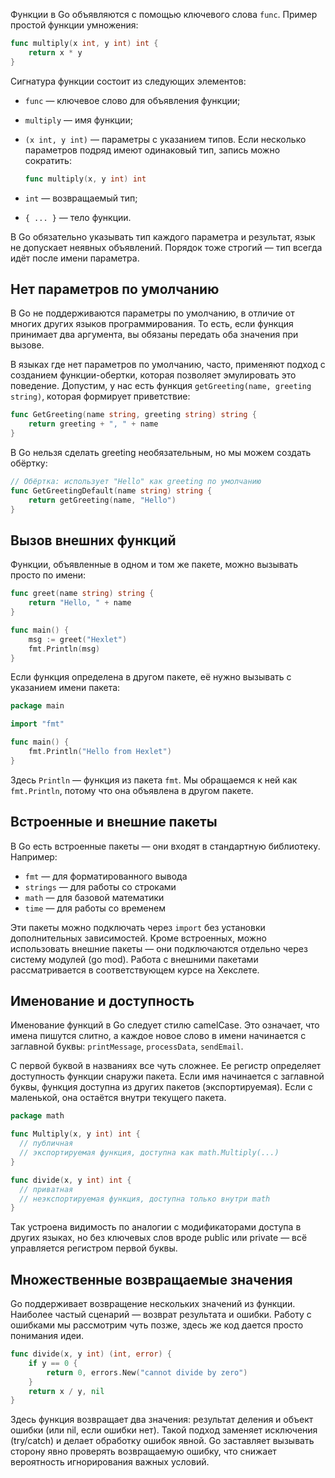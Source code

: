 Функции в Go объявляются с помощью ключевого слова `func`. Пример простой функции умножения:

```go
func multiply(x int, y int) int {
	return x * y
}
```

Сигнатура функции состоит из следующих элементов:

- `func` — ключевое слово для объявления функции;
- `multiply` — имя функции;
- `(x int, y int)` — параметры с указанием типов. Если несколько параметров подряд имеют одинаковый тип, запись можно сократить:

    ```go
    func multiply(x, y int) int
    ```

- `int` — возвращаемый тип;
- `{ ... }` — тело функции.

В Go обязательно указывать тип каждого параметра и результат, язык не допускает неявных объявлений. Порядок тоже строгий — тип всегда идёт после имени параметра.

## Нет параметров по умолчанию

В Go не поддерживаются параметры по умолчанию, в отличие от многих других языков программирования. То есть, если функция принимает два аргумента, вы обязаны передать оба значения при вызове.

В языках где нет параметров по умолчанию, часто, применяют подход с созданием функции-обертки, которая позволяет эмулировать это поведение. Допустим, у нас есть функция `getGreeting(name, greeting string)`, которая формирует приветствие:

```go
func GetGreeting(name string, greeting string) string {
	return greeting + ", " + name
}
```

В Go нельзя сделать greeting необязательным, но мы можем создать обёртку:

```go
// Обёртка: использует "Hello" как greeting по умолчанию
func GetGreetingDefault(name string) string {
	return getGreeting(name, "Hello")
}
```

## Вызов внешних функций

Функции, объявленные в одном и том же пакете, можно вызывать просто по имени:

```go
func greet(name string) string {
	return "Hello, " + name
}

func main() {
	msg := greet("Hexlet")
	fmt.Println(msg)
}
```

Если функция определена в другом пакете, её нужно вызывать с указанием имени пакета:

```go
package main

import "fmt"

func main() {
	fmt.Println("Hello from Hexlet")
}
```

Здесь `Println` — функция из пакета `fmt`. Мы обращаемся к ней как `fmt.Println`, потому что она объявлена в другом пакете.

## Встроенные и внешние пакеты

В Go есть встроенные пакеты — они входят в стандартную библиотеку. Например:

- `fmt` — для форматированного вывода
- `strings` — для работы со строками
- `math` — для базовой математики
- `time` — для работы со временем

Эти пакеты можно подключать через `import` без установки дополнительных зависимостей. Кроме встроенных, можно использовать внешние пакеты — они подключаются отдельно через систему модулей (go mod). Работа с внешними пакетами рассматривается в соответствующем курсе на Хекслете.

## Именование и доступность

Именование функций в Go следует стилю camelCase. Это означает, что имена пишутся слитно, а каждое новое слово в имени начинается с заглавной буквы: `printMessage`, `processData`, `sendEmail`.

С первой буквой в названиях все чуть сложнее. Ее регистр определяет доступность функции снаружи пакета. Если имя начинается с заглавной буквы, функция доступна из других пакетов (экспортируемая). Если с маленькой, она остаётся внутри текущего пакета.

```go
package math

func Multiply(x, y int) int {
  // публичная
  // экспортируемая функция, доступна как math.Multiply(...)
}

func divide(x, y int) int {
  // приватная
  // неэкспортируемая функция, доступна только внутри math
}
```

Так устроена видимость по аналогии с модификаторами доступа в других языках, но без ключевых слов вроде public или private — всё управляется регистром первой буквы.

## Множественные возвращаемые значения

Go поддерживает возвращение нескольких значений из функции. Наиболее частый сценарий — возврат результата и ошибки. Работу с ошибками мы рассмотрим чуть позже, здесь же код дается просто понимания идеи.

```go
func divide(x, y int) (int, error) {
	if y == 0 {
		return 0, errors.New("cannot divide by zero")
	}
	return x / y, nil
}
```

<!-- FIXME: тут не подсвечено, что меняется сигнатура функции - (int, error) -->

Здесь функция возвращает два значения: результат деления и объект ошибки (или nil, если ошибки нет). Такой подход заменяет исключения (try/catch) и делает обработку ошибок явной. Go заставляет вызывать сторону явно проверять возвращаемую ошибку, что снижает вероятность игнорирования важных условий.

